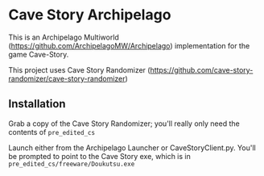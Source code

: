 # Cave Story Archipelago

This is an Archipelago Multiworld (https://github.com/ArchipelagoMW/Archipelago) implementation for the game Cave-Story.

This project uses Cave Story Randomizer (https://github.com/cave-story-randomizer/cave-story-randomizer)

## Installation

Grab a copy of the Cave Story Randomizer; you'll really only need the contents of `pre_edited_cs`

Launch either from the Archipelago Launcher or CaveStoryClient.py. You'll be prompted to point to the Cave Story exe, which is in `pre_edited_cs/freeware/Doukutsu.exe`
